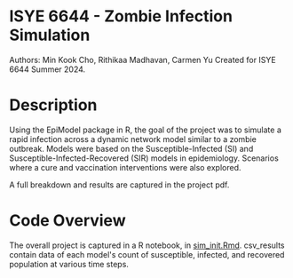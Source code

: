 # ISYE 6644 - Zombie Infection Simulation
Authors: Min Kook Cho, Rithikaa Madhavan, Carmen Yu
Created for ISYE 6644 Summer 2024.

# Description
Using the EpiModel package in R, the goal of the project was to simulate a rapid infection across a dynamic network model similar to a zombie outbreak. Models were based on the Susceptible-Infected (SI) and Susceptible-Infected-Recovered (SIR) models in epidemiology. Scenarios where a cure and vaccination interventions were also explored.

A full breakdown and results are captured in the project pdf.

# Code Overview
The overall project is captured in a R notebook, in [sim_init.Rmd](sim_init.Rmd). csv_results contain data of each model's count of susceptible, infected, and recovered population at various time steps.
